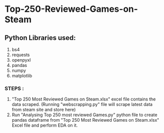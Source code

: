 # Top-250-Reviewed-Games-on-Steam

## Python Libraries used:
1. bs4
2. requests
3. openpyxl
4. pandas
5. numpy
6. matplotlib

### STEPS :
1. "Top 250 Most Reviewed Games on Steam.xlsx" excel file contains the data scraped. (Running "webscrapping.py" file will scrape latest data from steam site and store here)
2. Run "Analysing Top 250 most reviewed Games.py" python file to create pandas dataframe from "Top 250 Most Reviewed Games on Steam.xlsx" Excel file and perform EDA on it.
